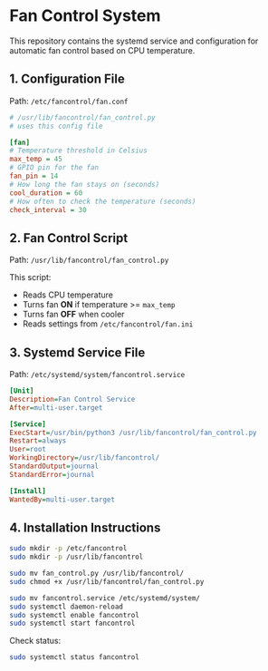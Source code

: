 # Fan Control System

This repository contains the systemd service and configuration for automatic fan control based on CPU temperature.

## **1. Configuration File**
Path: `/etc/fancontrol/fan.conf`

```ini
# /usr/lib/fancontrol/fan_control.py
# uses this config file

[fan]
# Temperature threshold in Celsius
max_temp = 45  
# GPIO pin for the fan
fan_pin = 14
# How long the fan stays on (seconds)
cool_duration = 60
# How often to check the temperature (seconds)
check_interval = 30
```

## **2. Fan Control Script**
Path: `/usr/lib/fancontrol/fan_control.py`

This script:
- Reads CPU temperature
- Turns fan **ON** if temperature >= `max_temp`
- Turns fan **OFF** when cooler
- Reads settings from `/etc/fancontrol/fan.ini`

## **3. Systemd Service File**
Path: `/etc/systemd/system/fancontrol.service`

```ini
[Unit]
Description=Fan Control Service
After=multi-user.target

[Service]
ExecStart=/usr/bin/python3 /usr/lib/fancontrol/fan_control.py
Restart=always
User=root
WorkingDirectory=/usr/lib/fancontrol/
StandardOutput=journal
StandardError=journal

[Install]
WantedBy=multi-user.target
```

## **4. Installation Instructions**
```bash
sudo mkdir -p /etc/fancontrol
sudo mkdir -p /usr/lib/fancontrol

sudo mv fan_control.py /usr/lib/fancontrol/
sudo chmod +x /usr/lib/fancontrol/fan_control.py

sudo mv fancontrol.service /etc/systemd/system/
sudo systemctl daemon-reload
sudo systemctl enable fancontrol
sudo systemctl start fancontrol
```

Check status:
```bash
sudo systemctl status fancontrol
```
